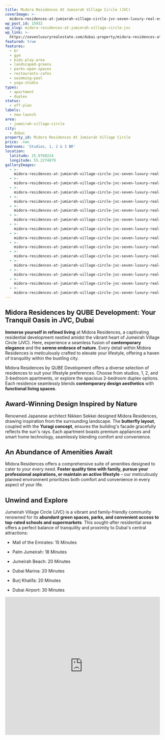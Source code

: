 ```yaml
---
title: Midora Residences At Jumierah Village Circle (JVC)
coverImage: >-
  midora-residences-at-jumierah-village-circle-jvc-seven-luxury-real-estate-dubai-13.webp
wp_post_id: 15932
wp_slug: midora-residences-at-jumierah-village-circle-jvc
wp_link: >-
  https://sevenluxuryrealestate.com/dubai-property/midora-residences-at-jumierah-village-circle-jvc/
featured: true
features:
  - br
  - gym
  - kids-play-area
  - landscaped-greens
  - parks-open-spaces
  - restaurants-cafes
  - swimming-pool
  - yoga-studio
types:
  - apartment
  - duplex
status:
  - off-plan
labels:
  - new-launch
area:
  - jumeirah-village-circle
city:
  - dubai
property_id: Midora Residences At Jumierah Village Circle
price: .nan
bedrooms: 'Studios, 1, 2 & 3 BR'
location:
  latitude: 25.0760224
  longitude: 55.2274879
galleryImages:
  - >-
    midora-residences-at-jumierah-village-circle-jvc-seven-luxury-real-estate-dubai-11.webp
  - >-
    midora-residences-at-jumierah-village-circle-jvc-seven-luxury-real-estate-dubai-7.webp
  - >-
    midora-residences-at-jumierah-village-circle-jvc-seven-luxury-real-estate-dubai-14.webp
  - >-
    midora-residences-at-jumierah-village-circle-jvc-seven-luxury-real-estate-dubai-6.webp
  - >-
    midora-residences-at-jumierah-village-circle-jvc-seven-luxury-real-estate-dubai-5.webp
  - >-
    midora-residences-at-jumierah-village-circle-jvc-seven-luxury-real-estate-dubai-8.webp
  - >-
    midora-residences-at-jumierah-village-circle-jvc-seven-luxury-real-estate-dubai-12.webp
  - >-
    midora-residences-at-jumierah-village-circle-jvc-seven-luxury-real-estate-dubai-9.webp
  - >-
    midora-residences-at-jumierah-village-circle-jvc-seven-luxury-real-estate-dubai-10.webp
  - >-
    midora-residences-at-jumierah-village-circle-jvc-seven-luxury-real-estate-dubai-3.webp
  - >-
    midora-residences-at-jumierah-village-circle-jvc-seven-luxury-real-estate-dubai-4.webp
  - >-
    midora-residences-at-jumierah-village-circle-jvc-seven-luxury-real-estate-dubai-2.webp
  - >-
    midora-residences-at-jumierah-village-circle-jvc-seven-luxury-real-estate-dubai-1.webp
  - >-
    midora-residences-at-jumierah-village-circle-jvc-seven-luxury-real-estate-dubai-13.webp
---
```


## **Midora Residences by QUBE Development: Your Tranquil Oasis in JVC, Dubai**

**Immerse yourself in refined living** at Midora Residences, a captivating residential development nestled amidst the vibrant heart of Jumeirah Village Circle (JVC). Here, experience a seamless fusion of **contemporary elegance** and the **serene embrace of nature**. Every detail within Midora Residences is meticulously crafted to elevate your lifestyle, offering a haven of tranquility within the bustling city.

Midora Residences by QUBE Development offers a diverse selection of residences to suit your lifestyle preferences. Choose from studios, 1, 2, and 3-bedroom apartments, or explore the spacious 2-bedroom duplex options. Each residence seamlessly blends **contemporary design aesthetics** with **functional living spaces**.

## **Award-Winning Design Inspired by Nature**

Renowned Japanese architect Nikken Sekkei designed Midora Residences, drawing inspiration from the surrounding landscape. The **butterfly layout**, coupled with the **Yuragi concept**, ensures the building's facade gracefully reflects the sun's rays. Each apartment boasts premium appliances and smart home technology, seamlessly blending comfort and convenience.

## **An Abundance of Amenities Await**

Midora Residences offers a comprehensive suite of amenities designed to cater to your every need. **Foster quality time with family, pursue your professional aspirations, or maintain an active lifestyle** – our meticulously planned environment prioritizes both comfort and convenience in every aspect of your life.

## **Unwind and Explore**

Jumeirah Village Circle (JVC) is a vibrant and family-friendly community renowned for its **abundant green spaces, parks, and convenient access to top-rated schools and supermarkets**. This sought-after residential area offers a perfect balance of tranquility and proximity to Dubai's central attractions:

- Mall of the Emirates: 15 Minutes

- Palm Jumeirah: 18 Minutes

- Jumeirah Beach: 20 Minutes

- Dubai Marina: 20 Minutes

- Burj Khalifa: 20 Minutes

- Dubai Airport: 30 Minutes

<iframe src="https://www.google.com/maps/embed?pb=!1m18!1m12!1m3!1d28914.700544394913!2d55.192541031027325!3d25.05654529336744!2m3!1f0!2f0!3f0!3m2!1i1024!2i768!4f13.1!3m3!1m2!1s0x3e5f6c36babd2c79%3A0x675853b2595d1a65!2sJumeirah%20Village%20Circle%20-%20Jumeirah%20Village%20-%20Dubai!5e0!3m2!1sen!2sae!4v1720182027654!5m2!1sen!2sae" width="100%" height="450" style="border:0;" allowfullscreen loading="lazy" referrerpolicy="no-referrer-when-downgrade"></iframe>

